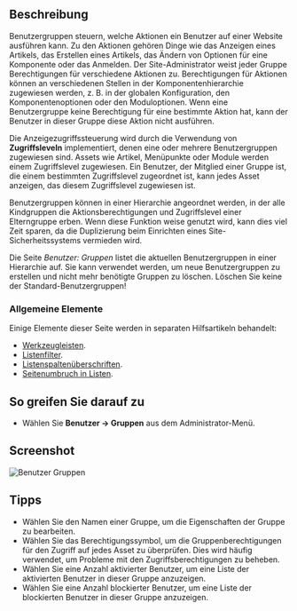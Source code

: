 <!-- Filename: Help4.x:Users:_Groups / Display title: Benutzer: Gruppen -->

## Beschreibung

Benutzergruppen steuern, welche Aktionen ein Benutzer auf einer Website ausführen kann. Zu den Aktionen gehören Dinge wie das Anzeigen eines Artikels, das Erstellen eines Artikels, das Ändern von Optionen für eine Komponente oder das Anmelden. Der Site-Administrator weist jeder Gruppe Berechtigungen für verschiedene Aktionen zu. Berechtigungen für Aktionen können an verschiedenen Stellen in der Komponentenhierarchie zugewiesen werden, z. B. in der globalen Konfiguration, den Komponentenoptionen oder den Moduloptionen. Wenn eine Benutzergruppe keine Berechtigung für eine bestimmte Aktion hat, kann der Benutzer in dieser Gruppe diese Aktion nicht ausführen.

Die Anzeigezugriffssteuerung wird durch die Verwendung von **Zugriffsleveln** implementiert, denen eine oder mehrere Benutzergruppen zugewiesen sind. Assets wie Artikel, Menüpunkte oder Module werden einem Zugriffslevel zugewiesen. Ein Benutzer, der Mitglied einer Gruppe ist, die einem bestimmten Zugriffslevel zugeordnet ist, kann jedes Asset anzeigen, das diesem Zugriffslevel zugewiesen ist.

Benutzergruppen können in einer Hierarchie angeordnet werden, in der alle Kindgruppen die Aktionsberechtigungen und Zugriffslevel einer Elterngruppe erben. Wenn diese Funktion weise genutzt wird, kann dies viel Zeit sparen, da die Duplizierung beim Einrichten eines Site-Sicherheitssystems vermieden wird.

Die Seite *Benutzer: Gruppen* listet die aktuellen Benutzergruppen in einer Hierarchie auf. Sie kann verwendet werden, um neue Benutzergruppen zu erstellen und nicht mehr benötigte Gruppen zu löschen. Löschen Sie keine der Standard-Benutzergruppen!

### Allgemeine Elemente

Einige Elemente dieser Seite werden in separaten Hilfsartikeln behandelt:

* [Werkzeugleisten](jdocmanual?article=help/common-elements/toolbars).
* [Listenfilter](jdocmanual?article=help/common-elements/list-filters).
* [Listenspaltenüberschriften](jdocmanual?article=help/common-elements/list-column-headers).
* [Seitenumbruch in Listen](jdocmanual?article=help/common-elements/list-pagination).

## So greifen Sie darauf zu

- Wählen Sie **Benutzer → Gruppen** aus dem Administrator-Menü.

## Screenshot

![Benutzer Gruppen](../../../de/images/users/users-groups-list.png)

## Tipps

- Wählen Sie den Namen einer Gruppe, um die Eigenschaften der Gruppe zu bearbeiten.
- Wählen Sie das Berechtigungssymbol, um die Gruppenberechtigungen für den Zugriff auf jedes Asset zu überprüfen. Dies wird häufig verwendet, um Probleme mit den Zugriffsberechtigungen zu beheben.
- Wählen Sie eine Anzahl aktivierter Benutzer, um eine Liste der aktivierten Benutzer in dieser Gruppe anzuzeigen.
- Wählen Sie eine Anzahl blockierter Benutzer, um eine Liste der blockierten Benutzer in dieser Gruppe anzuzeigen.
